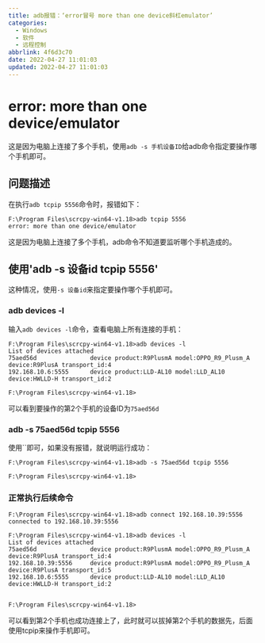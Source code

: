 ```yaml
---
title: adb报错：‘error冒号 more than one device斜杠emulator’
categories:
  - Windows
  - 软件
  - 远程控制
abbrlink: 4f6d3c70
date: 2022-04-27 11:01:03
updated: 2022-04-27 11:01:03
---
```

# error: more than one device/emulator
这是因为电脑上连接了多个手机，使用`adb -s 手机设备ID`给adb命令指定要操作哪个手机即可。
<!-- more -->

## 问题描述
在执行`adb tcpip 5556`命令时，报错如下：
```
F:\Program Files\scrcpy-win64-v1.18>adb tcpip 5556
error: more than one device/emulator
```
这是因为电脑上连接了多个手机，adb命令不知道要监听哪个手机造成的。

## 使用'adb -s 设备id tcpip 5556'
这种情况，使用`-s 设备id`来指定要操作哪个手机即可。
### adb devices -l
输入`adb devices -l`命令，查看电脑上所有连接的手机：
```
F:\Program Files\scrcpy-win64-v1.18>adb devices -l
List of devices attached
75aed56d               device product:R9PlusmA model:OPPO_R9_Plusm_A device:R9PlusA transport_id:4
192.168.10.6:5555      device product:LLD-AL10 model:LLD_AL10 device:HWLLD-H transport_id:2

F:\Program Files\scrcpy-win64-v1.18>
```
可以看到要操作的第2个手机的设备ID为`75aed56d`

### adb -s 75aed56d tcpip 5556
使用``即可，如果没有报错，就说明运行成功：
```
F:\Program Files\scrcpy-win64-v1.18>adb -s 75aed56d tcpip 5556

F:\Program Files\scrcpy-win64-v1.18>
```
### 正常执行后续命令
```
F:\Program Files\scrcpy-win64-v1.18>adb connect 192.168.10.39:5556
connected to 192.168.10.39:5556

F:\Program Files\scrcpy-win64-v1.18>adb devices -l
List of devices attached
75aed56d               device product:R9PlusmA model:OPPO_R9_Plusm_A device:R9PlusA transport_id:4
192.168.10.39:5556     device product:R9PlusmA model:OPPO_R9_Plusm_A device:R9PlusA transport_id:5
192.168.10.6:5555      device product:LLD-AL10 model:LLD_AL10 device:HWLLD-H transport_id:2


F:\Program Files\scrcpy-win64-v1.18>
```
可以看到第2个手机也成功连接上了，此时就可以拔掉第2个手机的数据先，后面使用tcpip来操作手机即可。